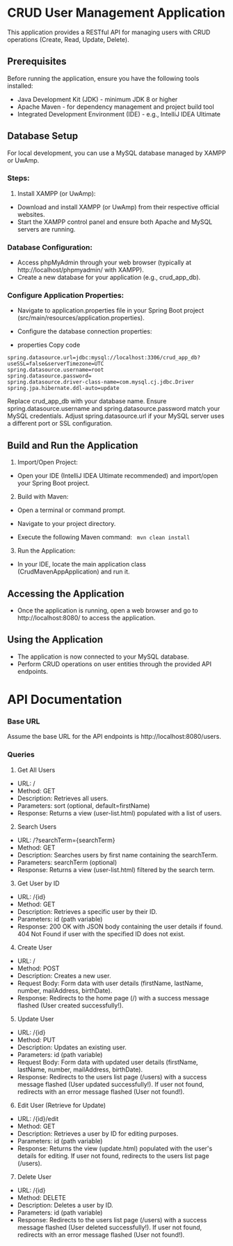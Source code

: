 # CRUD User Management Application

This application provides a RESTful API for managing users with CRUD operations (Create, Read, Update, Delete).

## Prerequisites
Before running the application, ensure you have the following tools installed:

- Java Development Kit (JDK) - minimum JDK 8 or higher
- Apache Maven - for dependency management and project build tool
- Integrated Development Environment (IDE) - e.g., IntelliJ IDEA Ultimate

## Database Setup
For local development, you can use a MySQL database managed by XAMPP or UwAmp.

### Steps:
1. Install XAMPP (or UwAmp):

- Download and install XAMPP (or UwAmp) from their respective official websites.
- Start the XAMPP control panel and ensure both Apache and MySQL servers are running.
  
### Database Configuration:

- Access phpMyAdmin through your web browser (typically at http://localhost/phpmyadmin/ with XAMPP).
- Create a new database for your application (e.g., crud_app_db).

### Configure Application Properties:

- Navigate to application.properties file in your Spring Boot project (src/main/resources/application.properties).

- Configure the database connection properties:

- properties
Copy code
```
spring.datasource.url=jdbc:mysql://localhost:3306/crud_app_db?useSSL=false&serverTimezone=UTC
spring.datasource.username=root
spring.datasource.password=
spring.datasource.driver-class-name=com.mysql.cj.jdbc.Driver
spring.jpa.hibernate.ddl-auto=update
```
Replace crud_app_db with your database name.
Ensure spring.datasource.username and spring.datasource.password match your MySQL credentials.
Adjust spring.datasource.url if your MySQL server uses a different port or SSL configuration.

## Build and Run the Application

1. Import/Open Project:

- Open your IDE (IntelliJ IDEA Ultimate recommended) and import/open your Spring Boot project.
2. Build with Maven:

- Open a terminal or command prompt.

- Navigate to your project directory.

- Execute the following Maven command: ``` mvn clean install```
3. Run the Application:

- In your IDE, locate the main application class (CrudMavenAppApplication) and run it.

##  Accessing the Application
- Once the application is running, open a web browser and go to http://localhost:8080/ to access the application.
## Using the Application
- The application is now connected to your MySQL database.
- Perform CRUD operations on user entities through the provided API endpoints.

# API Documentation
### Base URL
Assume the base URL for the API endpoints is http://localhost:8080/users.

### Queries
1. Get All Users

- URL: /
- Method: GET
- Description: Retrieves all users.
- Parameters: sort (optional, default=firstName)
- Response: Returns a view (user-list.html) populated with a list of users.


2. Search Users
   
- URL: /?searchTerm={searchTerm}
- Method: GET
- Description: Searches users by first name containing the searchTerm.
- Parameters: searchTerm (optional)
- Response: Returns a view (user-list.html) filtered by the search term.

3. Get User by ID

- URL: /{id}
- Method: GET
- Description: Retrieves a specific user by their ID.
- Parameters: id (path variable)
- Response: 200 OK with JSON body containing the user details if found. 404 Not Found if user with the specified ID does not exist.

4. Create User

- URL: /
- Method: POST
- Description: Creates a new user.
- Request Body: Form data with user details (firstName, lastName, number, mailAddress, birthDate).
- Response: Redirects to the home page (/) with a success message flashed (User created successfully!).

5. Update User

- URL: /{id}
- Method: PUT
- Description: Updates an existing user.
- Parameters: id (path variable)
- Request Body: Form data with updated user details (firstName, lastName, number, mailAddress, birthDate).
- Response: Redirects to the users list page (/users) with a success message flashed (User updated successfully!). If user not found, redirects with an error message flashed (User not found!).

6. Edit User (Retrieve for Update)

- URL: /{id}/edit
- Method: GET
- Description: Retrieves a user by ID for editing purposes.
- Parameters: id (path variable)
- Response: Returns the view (update.html) populated with the user's details for editing. If user not found, redirects to the users list page (/users).

7. Delete User

- URL: /{id}
- Method: DELETE
- Description: Deletes a user by ID.
- Parameters: id (path variable)
- Response: Redirects to the users list page (/users) with a success message flashed (User deleted successfully!). If user not found, redirects with an error message flashed (User not found!).
